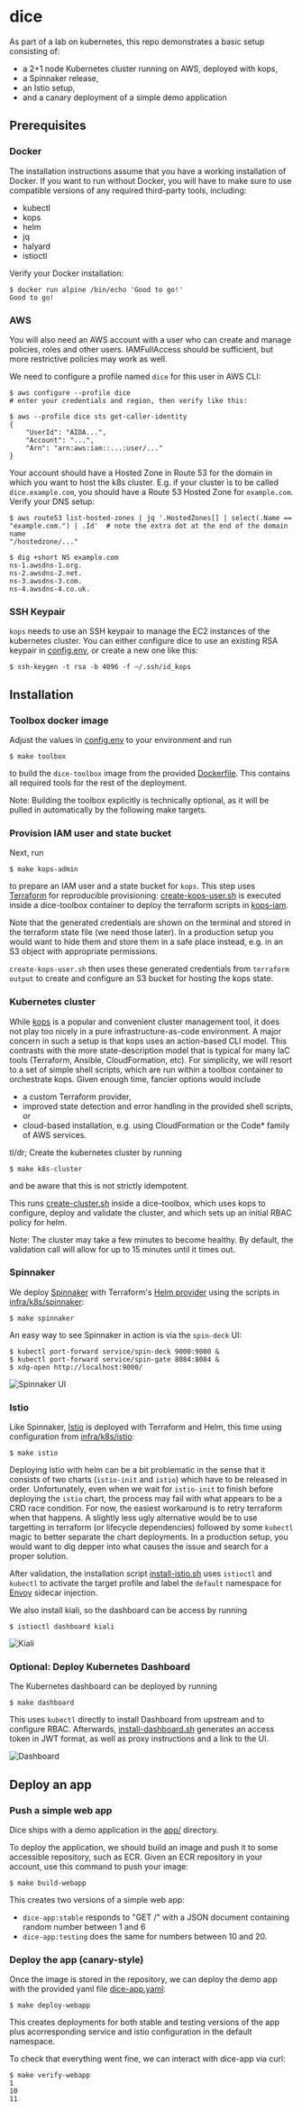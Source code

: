 # dice
As part of a lab on kubernetes, this repo demonstrates a basic setup consisting of:
* a 2+1 node Kubernetes cluster running on AWS, deployed with kops,
* a Spinnaker release,
* an Istio setup,
* and a canary deployment of a simple demo application

## Prerequisites

### Docker
The installation instructions assume that you have a working installation of Docker. If you want to run without Docker, you will have to make sure to use compatible versions of any required third-party tools, including:

* kubectl
* kops
* helm
* jq
* halyard
* istioctl

Verify your Docker installation:

	$ docker run alpine /bin/echo 'Good to go!'
	Good to go!

### AWS
You will also need an AWS account with a user who can create and manage policies, roles and other users. IAMFullAccess should be sufficient, but more restrictive policies may work as well.

We need to configure a profile named `dice` for this user in AWS CLI:

	$ aws configure --profile dice
	# enter your credentials and region, then verify like this:

	$ aws --profile dice sts get-caller-identity
	{
		"UserId": "AIDA...",
		"Account": "...",
		"Arn": "arn:aws:iam::...:user/..."
	}

Your account should have a Hosted Zone in Route 53 for the domain in which you want to host the k8s cluster. E.g. if your cluster is to be called `dice.example.com`, you should have a Route 53 Hosted Zone for `example.com`. Verify your DNS setup:

	$ aws route53 list-hosted-zones | jq '.HostedZones[] | select(.Name == "example.com.") | .Id'  # note the extra dot at the end of the domain name
	"/hostedzone/..."

	$ dig +short NS example.com
	ns-1.awsdns-1.org.
	ns-2.awsdns-2.net.
	ns-3.awsdns-3.com.
	ns-4.awsdns-4.co.uk.

### SSH Keypair
`kops` needs to use an SSH keypair to manage the EC2 instances of the kubernetes cluster. You can either configure dice to use an existing RSA keypair in [config.env](config.env), or create a new one like this:

	$ ssh-keygen -t rsa -b 4096 -f ~/.ssh/id_kops

## Installation

### Toolbox docker image
Adjust the values in [config.env](config.env) to your environment and run 

	$ make toolbox

to build the `dice-toolbox` image from the provided [Dockerfile](infra/Dockerfile). This contains all required tools for the rest of the deployment.

Note: Building the toolbox explicitly is technically optional, as it will be pulled in automatically by the following make targets.

### Provision IAM user and state bucket

Next, run

	$ make kops-admin

to prepare an IAM user and a state bucket for `kops`. This step uses [Terraform](https://www.terraform.io/) for reproducible provisioning: [create-kops-user.sh](infra/aws/create-kops-user.sh) is executed inside a dice-toolbox container to deploy the terraform scripts in [kops-iam](infra/aws/kops-iam).

Note that the generated credentials are shown on the terminal and stored in the terraform state file (we need those later). In a production setup you would want to hide them and store them in a safe place instead, e.g. in an S3 object with appropriate permissions.

`create-kops-user.sh` then uses these generated credentials from `terraform output` to create and configure an S3 bucket for hosting the kops state.

### Kubernetes cluster

While [kops](https://https://kops.sigs.k8s.io/) is a popular and convenient cluster management tool, it does not play too nicely in a pure infrastructure-as-code environment. A major concern in such a setup is that kops uses an action-based CLI model. This contrasts with the more state-description model that is typical for many IaC tools (Terraform, Ansible, CloudFormation, etc). For simplicity, we will resort to a set of simple shell scripts, which are run within a toolbox container to orchestrate kops. Given enough time, fancier options would include
* a custom Terraform provider,
* improved state detection and error handling in the provided shell scripts, or
* cloud-based installation, e.g. using CloudFormation or the Code* family of AWS services.

tl/dr; Create the kubernetes cluster by running

	$ make k8s-cluster

and be aware that this is not strictly idempotent.

This runs [create-cluster.sh](infra/k8s/create-cluster.sh) inside a dice-toolbox, which uses kops to configure, deploy and validate the cluster, and which sets up an initial RBAC policy for helm.

Note: The cluster may take a few minutes to become healthy. By default, the validation call will allow for up to 15 minutes until it times out.

### Spinnaker

We deploy [Spinnaker](https://spinnaker.io) with Terraform's [Helm provider](https://registry.terraform.io/providers/hashicorp/helm/latest/docs) using the scripts in [infra/k8s/spinnaker](infra/k8s/spinnaker/):

	$ make spinnaker

An easy way to see Spinnaker in action is via the `spin-deck` UI:

	$ kubectl port-forward service/spin-deck 9000:9000 &
	$ kubectl port-forward service/spin-gate 8084:8084 &
	$ xdg-open http://localhost:9000/

![Spinnaker UI](assets/spinnaker.png)
	
### Istio

Like Spinnaker, [Istio](https://istio.io/) is deployed with Terraform and Helm, this time using configuration from [infra/k8s/istio](infra/k8s/istio/):

	$ make istio

Deploying Istio with helm can be a bit problematic in the sense that it consists of two charts (`istio-init` and `istio`) which have to be released in order. Unfortunately, even when we wait for `istio-init` to finish before deploying the `istio` chart, the process may fail with what appears to be a CRD race condition. For now, the easiest workaround is to retry terraform when that happens. A slightly less ugly alternative would be to use targetting in terraform (or lifecycle dependencies) followed by some `kubectl` magic to better separate the chart deployments. In a production setup, you would want to dig depper into what causes the issue and search for a proper solution.

After validation, the installation script [install-istio.sh](infra/k8s/install-istio.sh) uses `istioctl` and `kubectl` to activate the target profile and label the `default` namespace for [Envoy](envoyproxy.io) sidecar injection.

We also install kiali, so the dashboard can be access by running

	$ istioctl dashboard kiali

![Kiali](assets/kiali.png)

### Optional: Deploy Kubernetes Dashboard

The Kubernetes dashboard can be deployed by running

	$ make dashboard

This uses `kubectl` directly to install Dashboard from upstream and to configure RBAC. Afterwards, [install-dashboard.sh](infra/k8s/install-dashboard.sh) generates an access token in JWT format, as well as proxy instructions and a link to the UI.

![Dashboard](assets/dashboard.png)

## Deploy an app

### Push a simple web app

Dice ships with a demo application in the [app/](app/) directory.

To deploy the application, we should build an image and push it to some accessible repository, such as ECR. Given an ECR repository in your account, use this command to push your image:

	$ make build-webapp

This creates two versions of a simple web app:
* `dice-app:stable` responds to "GET /" with a JSON document containing random number between 1 and 6
* `dice-app:testing` does the same for numbers between 10 and 20.

### Deploy the app (canary-style)

Once the image is stored in the repository, we can deploy the demo app with the provided yaml file [dice-app.yaml](app/dice-app.yaml):

	$ make deploy-webapp

This creates deployments for both stable and testing versions of the app plus acorresponding service and istio configuration in the default namespace.

To check that everything went fine, we can interact with dice-app via curl:

	$ make verify-webapp
	1
	10
	11

